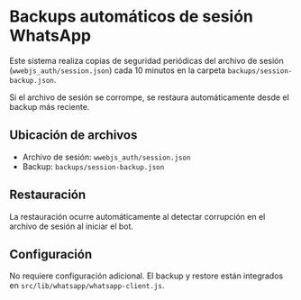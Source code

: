 # Backups automáticos de sesión WhatsApp

Este sistema realiza copias de seguridad periódicas del archivo de sesión (`wwebjs_auth/session.json`) cada 10 minutos en la carpeta `backups/session-backup.json`.

Si el archivo de sesión se corrompe, se restaura automáticamente desde el backup más reciente.

## Ubicación de archivos
- Archivo de sesión: `wwebjs_auth/session.json`
- Backup: `backups/session-backup.json`

## Restauración
La restauración ocurre automáticamente al detectar corrupción en el archivo de sesión al iniciar el bot.

## Configuración
No requiere configuración adicional. El backup y restore están integrados en `src/lib/whatsapp/whatsapp-client.js`.

